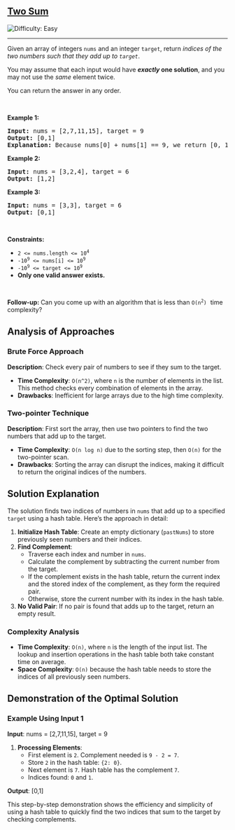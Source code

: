 <h2><a href="https://leetcode.com/problems/two-sum">Two Sum</a></h2> <img src='https://img.shields.io/badge/Difficulty-Easy-brightgreen' alt='Difficulty: Easy' /><hr><p>Given an array of integers <code>nums</code>&nbsp;and an integer <code>target</code>, return <em>indices of the two numbers such that they add up to <code>target</code></em>.</p>

<p>You may assume that each input would have <strong><em>exactly</em> one solution</strong>, and you may not use the <em>same</em> element twice.</p>

<p>You can return the answer in any order.</p>

<p>&nbsp;</p>
<p><strong class="example">Example 1:</strong></p>

<pre>
<strong>Input:</strong> nums = [2,7,11,15], target = 9
<strong>Output:</strong> [0,1]
<strong>Explanation:</strong> Because nums[0] + nums[1] == 9, we return [0, 1].
</pre>

<p><strong class="example">Example 2:</strong></p>

<pre>
<strong>Input:</strong> nums = [3,2,4], target = 6
<strong>Output:</strong> [1,2]
</pre>

<p><strong class="example">Example 3:</strong></p>

<pre>
<strong>Input:</strong> nums = [3,3], target = 6
<strong>Output:</strong> [0,1]
</pre>

<p>&nbsp;</p>
<p><strong>Constraints:</strong></p>

<ul>
	<li><code>2 &lt;= nums.length &lt;= 10<sup>4</sup></code></li>
	<li><code>-10<sup>9</sup> &lt;= nums[i] &lt;= 10<sup>9</sup></code></li>
	<li><code>-10<sup>9</sup> &lt;= target &lt;= 10<sup>9</sup></code></li>
	<li><strong>Only one valid answer exists.</strong></li>
</ul>

<p>&nbsp;</p>
<strong>Follow-up:&nbsp;</strong>Can you come up with an algorithm that is less than <code>O(n<sup>2</sup>)</code><font face="monospace">&nbsp;</font>time complexity?

## Analysis of Approaches

### Brute Force Approach
**Description**: Check every pair of numbers to see if they sum to the target.
- **Time Complexity**: `O(n^2)`, where `n` is the number of elements in the list. This method checks every combination of elements in the array.
- **Drawbacks**: Inefficient for large arrays due to the high time complexity.

### Two-pointer Technique
**Description**: First sort the array, then use two pointers to find the two numbers that add up to the target.
- **Time Complexity**: `O(n log n)` due to the sorting step, then `O(n)` for the two-pointer scan.
- **Drawbacks**: Sorting the array can disrupt the indices, making it difficult to return the original indices of the numbers.

## Solution Explanation

The solution finds two indices of numbers in `nums` that add up to a specified `target` using a hash table. Here’s the approach in detail:

1. **Initialize Hash Table**: Create an empty dictionary (`pastNums`) to store previously seen numbers and their indices.
2. **Find Complement**:
    - Traverse each index and number in `nums`.
    - Calculate the complement by subtracting the current number from the target.
    - If the complement exists in the hash table, return the current index and the stored index of the complement, as they form the required pair.
    - Otherwise, store the current number with its index in the hash table.
3. **No Valid Pair**: If no pair is found that adds up to the target, return an empty result.

### Complexity Analysis

- **Time Complexity**: `O(n)`, where `n` is the length of the input list. The lookup and insertion operations in the hash table both take constant time on average.
- **Space Complexity**: `O(n)` because the hash table needs to store the indices of all previously seen numbers.

## Demonstration of the Optimal Solution

### Example Using Input 1

**Input**: nums = [2,7,11,15], target = 9

1. **Processing Elements**:
   - First element is `2`. Complement needed is `9 - 2 = 7`.
   - Store `2` in the hash table: `{2: 0}`.
   - Next element is `7`. Hash table has the complement `7`.
   - Indices found: `0` and `1`.

**Output**: [0,1]

This step-by-step demonstration shows the efficiency and simplicity of using a hash table to quickly find the two indices that sum to the target by checking complements.

